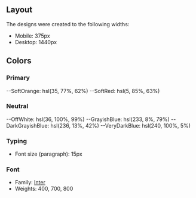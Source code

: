## Layout

The designs were created to the following widths:

- Mobile: 375px
- Desktop: 1440px

## Colors

### Primary

--SoftOrange: hsl(35, 77%, 62%)
--SoftRed: hsl(5, 85%, 63%)

### Neutral

--OffWhite: hsl(36, 100%, 99%)
--GrayishBlue: hsl(233, 8%, 79%)
--DarkGrayishBlue: hsl(236, 13%, 42%)
--VeryDarkBlue: hsl(240, 100%, 5%)

### Typing

- Font size (paragraph): 15px

### Font

- Family: [Inter](https://fonts.google.com/specimen/Inter)
- Weights: 400, 700, 800
